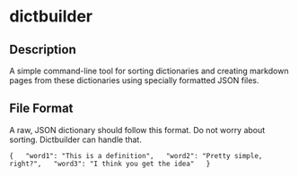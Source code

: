 # dictbuilder
## Description
A simple command-line tool for sorting dictionaries and creating markdown pages from these dictionaries using specially formatted JSON files.

## File Format
A raw, JSON dictionary should follow this format. Do not worry about sorting. Dictbuilder can handle that.

``{  
"word1": "This is a definition",  
"word2": "Pretty simple, right?",  
"word3": "I think you get the idea"  
}``
